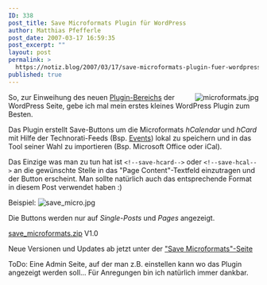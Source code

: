 ```yaml
---
ID: 338
post_title: Save Microformats Plugin für WordPress
author: Matthias Pfefferle
post_date: 2007-03-17 16:59:35
post_excerpt: ""
layout: post
permalink: >
  https://notiz.blog/2007/03/17/save-microformats-plugin-fuer-wordpress/
published: true
---
```

<img src="http://notiz.blog/wp-content/uploads/2006/11/microformats.jpg" alt="microformats.jpg" style="float: right; border: 0 none;" />So, zur Einweihung des neuen <a href="http://wordpress.org/extend/plugins/">Plugin-Bereichs</a> der WordPress Seite, gebe ich mal mein erstes kleines WordPress Plugin zum Besten.

Das Plugin erstellt Save-Buttons um die Microformats <em>hCalendar</em> und <em>hCard</em> mit Hilfe der Technorati-Feeds (Bsp. <a href="http://technorati.com/events/">Events</a>) lokal zu speichern und in das Tool seiner Wahl zu importieren (Bsp. Microsoft Office oder iCal).

Das Einzige was man zu tun hat ist <code>&lt;!--save-hcard--&gt;</code> oder <code>&lt;!--save-hcal--&gt;</code> an die gewünschte Stelle in das "Page Content"-Textfeld einzutragen und der Button erscheint. Man sollte natürlich auch das entsprechende Format in diesem Post verwendet haben :)

Beispiel:
<img class="aligncenter" src='http://notiz.blog/wp-content/uploads/2007/03/save_micro.jpg' alt='save_micro.jpg' />

Die Buttons werden nur auf <em>Single-Posts</em> und <em>Pages</em> angezeigt.
<!--save-hcard--> <!--save-hcal-->

<div class="download"><a href='http://notiz.blog/wp-content/uploads/2007/03/save_microformats.zip' title='save_microformats.zip' onclick='javascript:urchinTracker ("/downloads/save_microformats");'>save_microformats.zip</a> V1.0</div>

Neue Versionen und Updates ab jetzt unter der <a href="http://notiz.blog/projects/save-microformats/">"Save Microformats"-Seite</a>

ToDo: Eine Admin Seite, auf der man z.B. einstellen kann wo das Plugin angezeigt werden soll... Für Anregungen bin ich natürlich immer dankbar.